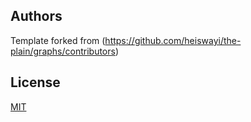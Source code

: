 ## Authors
Template forked from (https://github.com/heiswayi/the-plain/graphs/contributors)

## License

[MIT](LICENSE)
